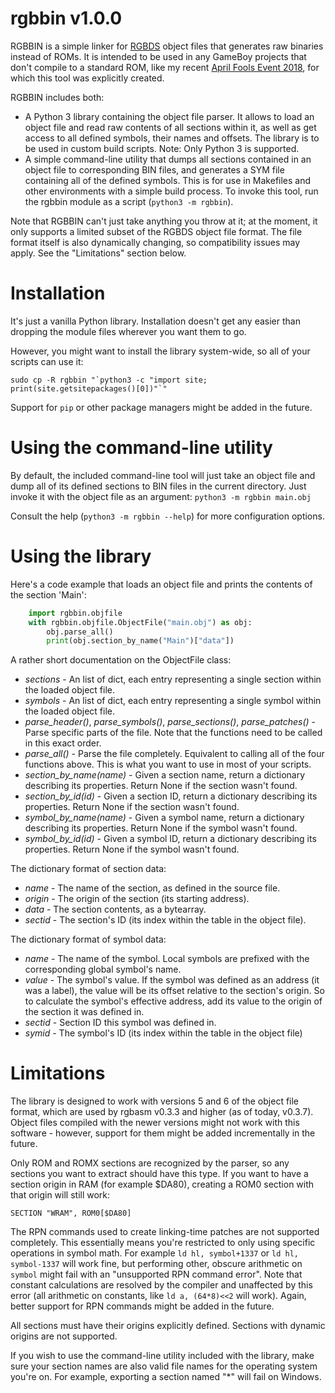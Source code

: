 # rgbbin v1.0.0

RGBBIN is a simple linker for [RGBDS](https://github.com/rednex/rgbds) object files that generates raw binaries instead of ROMs. It is intended to be used in any GameBoy projects that don't compile to a standard ROM, like my recent [April Fools Event 2018](https://github.com/zzazzdzz/fools2018), for which this tool was explicitly created.

RGBBIN includes both:
- A Python 3 library containing the object file parser. It allows to load an object file and read raw contents of all sections within it, as well as get access to all defined symbols, their names and offsets. The library is to be used in custom build scripts. Note: Only Python 3 is supported.
- A simple command-line utility that dumps all sections contained in an object file to corresponding BIN files, and generates a SYM file containing all of the defined symbols. This is for use in Makefiles and other environments with a simple build process. To invoke this tool, run the rgbbin module as a script (`python3 -m rgbbin`).

Note that RGBBIN can't just take anything you throw at it; at the moment, it only supports a limited subset of the RGBDS object file format. The file format itself is also dynamically changing, so compatibility issues may apply. See the "Limitations" section below.

# Installation

It's just a vanilla Python library. Installation doesn't get any easier than dropping the module files wherever you want them to go.

However, you might want to install the library system-wide, so all of your scripts can use it:
```
sudo cp -R rgbbin "`python3 -c "import site; print(site.getsitepackages()[0])"`"
```
Support for `pip` or other package managers might be added in the future.

# Using the command-line utility

By default, the included command-line tool will just take an object file and dump all of its defined sections to BIN files in the current directory. Just invoke it with the object file as an argument: `python3 -m rgbbin main.obj`

Consult the help (`python3 -m rgbbin --help`) for more configuration options.

# Using the library

Here's a code example that loads an object file and prints the contents of the section 'Main':
```python
    import rgbbin.objfile
    with rgbbin.objfile.ObjectFile("main.obj") as obj:
        obj.parse_all()
        print(obj.section_by_name("Main")["data"])
```
A rather short documentation on the ObjectFile class:
- *sections* - An list of dict, each entry representing a single section within the loaded object file.
- *symbols* - An list of dict, each entry representing a single symbol within the loaded object file.
- *parse_header()*, *parse_symbols()*, *parse_sections()*, *parse_patches()* - Parse specific parts of the file. Note that the functions need to be called in this exact order.
- *parse_all()* - Parse the file completely. Equivalent to calling all of the four functions above. This is what you want to use in most of your scripts.
- *section_by_name(name)* - Given a section name, return a dictionary describing its properties. Return None if the section wasn't found.
- *section_by_id(id)* - Given a section ID, return a dictionary describing its properties. Return None if the section wasn't found.
- *symbol_by_name(name)* - Given a symbol name, return a dictionary describing its properties. Return None if the symbol wasn't found.
- *symbol_by_id(id)* - Given a symbol ID, return a dictionary describing its properties. Return None if the symbol wasn't found.
    
The dictionary format of section data:

- *name* - The name of the section, as defined in the source file.
- *origin* - The origin of the section (its starting address).
- *data* - The section contents, as a bytearray.
- *sectid* - The section's ID (its index within the table in the object file).

The dictionary format of symbol data:

- *name* - The name of the symbol. Local symbols are prefixed with the corresponding global symbol's name.
- *value* - The symbol's value. If the symbol was defined as an address (it was a label), the value will be its offset relative to the section's origin. So to calculate the symbol's effective address, add its value to the origin of the section it was defined in.
- *sectid* - Section ID this symbol was defined in.
- *symid* - The symbol's ID (its index within the table in the object file)

# Limitations
The library is designed to work with versions 5 and 6 of the object file format, which are used by rgbasm v0.3.3 and higher (as of today, v0.3.7). Object files compiled with the newer versions might not work with this software - however, support for them might be added incrementally in the future.

Only ROM and ROMX sections are recognized by the parser, so any sections you want to extract should have this type. If you want to have a section origin in RAM (for example $DA80), creating a ROM0 section with that origin will still work:
```
SECTION "WRAM", ROM0[$DA80]
```
The RPN commands used to create linking-time patches are not supported completely. This essentially means you're restricted to only using specific operations in symbol math. For example `ld hl, symbol+1337` or `ld hl, symbol-1337` will work fine, but performing other, obscure arithmetic on `symbol` might fail with an "unsupported RPN command error". Note that constant calculations are resolved by the compiler and unaffected by this error (all arithmetic on constants, like `ld a, (64*8)<<2` will work). Again, better support for RPN commands might be added in the future.

All sections must have their origins explicitly defined. Sections with dynamic origins are not supported.

If you wish to use the command-line utility included with the library, make sure your section names are also valid file names for the operating system you're on. For example, exporting a section named "*" will fail on Windows.

